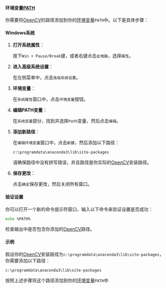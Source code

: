 

#### 环境变量[PATH](https://zh.wikipedia.org/wiki/环境变量PATH)

你需要将[OpenCV](https://zh.wikipedia.org/wiki/OpenCV)的路径添加到你的[环境变量](https://zh.wikipedia.org/wiki/环境变量)`PATH`中。以下是具体步骤：

#### Windows系统

1. **打开系统属性**：

   按下`Win + Pause/Break`键，或者右键点击`此电脑`，选择`属性`。

2. **进入高级系统设置**：

   在左侧菜单中，点击`高级系统设置`。

3. **环境变量**：

   在`系统属性`窗口中，点击`环境变量`按钮。

4. **编辑PATH变量**：

   在`系统变量`部分，找到并选择`Path`变量，然后点击`编辑`。

5. **添加新路径**：

   在`编辑环境变量`窗口中，点击`新建`，然后添加以下路径：

   ```
   c:\programdata\anaconda3\lib\site-packages
   ```

   请确保路径中没有拼写错误，并且路径是你实际的[OpenCV](https://zh.wikipedia.org/wiki/OpenCV)安装路径。

6. **保存更改**：

   点击`确定`保存更改，然后关闭所有窗口。

#### 验证设置

你可以打开一个新的命令提示符窗口，输入以下命令来验证设置是否成功：

```bash
echo %PATH%
```

检查输出中是否包含你添加的[OpenCV](https://zh.wikipedia.org/wiki/OpenCV)路径。

#### 示例

假设你的[OpenCV](https://zh.wikipedia.org/wiki/OpenCV)安装路径为`c:\programdata\anaconda3\lib\site-packages`，你需要添加以下路径：

```
c:\programdata\anaconda3\lib\site-packages
```

按照上述步骤将这个路径添加到你的[环境变量](https://zh.wikipedia.org/wiki/环境变量)`PATH`中